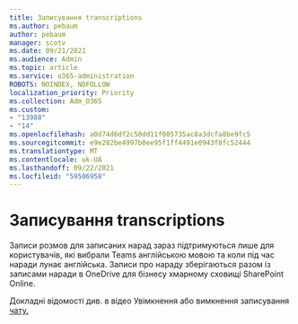 ```yaml
---
title: Записування transcriptions
ms.author: pebaum
author: pebaum
manager: scotv
ms.date: 09/21/2021
ms.audience: Admin
ms.topic: article
ms.service: o365-administration
ROBOTS: NOINDEX, NOFOLLOW
localization_priority: Priority
ms.collection: Adm_O365
ms.custom:
- "13988"
- "14"
ms.openlocfilehash: a0d74d6df2c50dd11f005735ac8a3dcfa8be9fc5
ms.sourcegitcommit: e9e282be4997b0ee95f1ff4491e0943f8fc52444
ms.translationtype: MT
ms.contentlocale: uk-UA
ms.lasthandoff: 09/22/2021
ms.locfileid: "59506958"
---
```

# <a name="recording-transcriptions"></a>Записування transcriptions

Записи розмов для записаних нарад зараз підтримуються лише для користувачів, які вибрали Teams англійською мовою та коли під час наради лунає англійська. Записи про нараду зберігаються разом із записами наради в OneDrive для бізнесу хмарному сховищі SharePoint Online.

Докладні відомості див. в відео Увімкнення або вимкнення записування [чату.](https://docs.microsoft.com/microsoftteams/cloud-recording#turn-on-or-turn-off-recording-transcription)